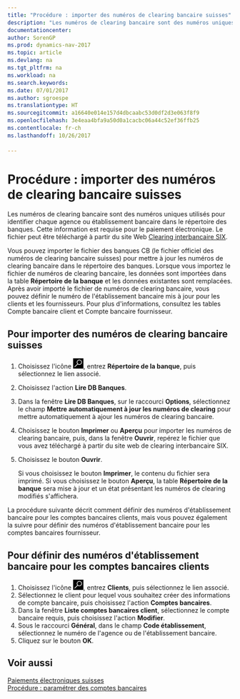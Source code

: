 ```yaml
---
title: "Procédure : importer des numéros de clearing bancaire suisses"
description: "Les numéros de clearing bancaire sont des numéros uniques utilisés pour identifier chaque agence ou établissement bancaire dans le répertoire des banques. Cette information est requise pour le paiement électronique. Le fichier peut être téléchargé à partir du site Web [Clearing interbancaire SIX](http://go.microsoft.com/fwlink/?LinkId=145121)."
documentationcenter: 
author: SorenGP
ms.prod: dynamics-nav-2017
ms.topic: article
ms.devlang: na
ms.tgt_pltfrm: na
ms.workload: na
ms.search.keywords: 
ms.date: 07/01/2017
ms.author: sgroespe
ms.translationtype: HT
ms.sourcegitcommit: a16640e014e157d4dbcaabc53d0df2d3e063f8f9
ms.openlocfilehash: 3e4eaa4bfa9a50d0a1cacbc06a44c52ef36ffb25
ms.contentlocale: fr-ch
ms.lasthandoff: 10/26/2017

---
```

# <a name="how-to-import-swiss-bank-clearing-numbers"></a>Procédure : importer des numéros de clearing bancaire suisses
Les numéros de clearing bancaire sont des numéros uniques utilisés pour identifier chaque agence ou établissement bancaire dans le répertoire des banques. Cette information est requise pour le paiement électronique. Le fichier peut être téléchargé à partir du site Web [Clearing interbancaire SIX](http://go.microsoft.com/fwlink/?LinkId=145121).  

Vous pouvez importer le fichier des banques CB (le fichier officiel des numéros de clearing bancaire suisses) pour mettre à jour les numéros de clearing bancaire dans le répertoire des banques. Lorsque vous importez le fichier de numéros de clearing bancaire, les données sont importées dans la table **Répertoire de la banque** et les données existantes sont remplacées. Après avoir importé le fichier de numéros de clearing bancaire, vous pouvez définir le numéro de l'établissement bancaire mis à jour pour les clients et les fournisseurs. Pour plus d'informations, consultez les tables Compte bancaire client et Compte bancaire fournisseur.  

## <a name="to-import-swiss-bank-clearing-numbers"></a>Pour importer des numéros de clearing bancaire suisses  

1.  Choisissez l'icône ![Page ou état pour la recherche](../../media/ui-search/search_small.png "icône Page ou état pour la recherche"), entrez **Répertoire de la banque**, puis sélectionnez le lien associé.  
2.  Choisissez l'action **Lire DB Banques**.  
3.  Dans la fenêtre **Lire DB Banques**, sur le raccourci **Options**, sélectionnez le champ **Mettre automatiquement à jour les numéros de clearing** pour mettre automatiquement à ajour les numéros de clearing bancaire.  
4.  Choisissez le bouton **Imprimer** ou **Aperçu** pour importer les numéros de clearing bancaire, puis, dans la fenêtre **Ouvrir**, repérez le fichier que vous avez téléchargé à partir du site web de clearing interbancaire SIX.
5. Choisissez le bouton **Ouvrir**.  

    Si vous choisissez le bouton **Imprimer**, le contenu du fichier sera imprimé. Si vous choisissez le bouton **Aperçu**, la table **Répertoire de la banque** sera mise à jour et un état présentant les numéros de clearing modifiés s'affichera.  

La procédure suivante décrit comment définir des numéros d'établissement bancaire pour les comptes bancaires clients, mais vous pouvez également la suivre pour définir des numéros d'établissement bancaire pour les comptes bancaires fournisseur.  

## <a name="to-define-bank-branch-numbers-for-customer-bank-accounts"></a>Pour définir des numéros d'établissement bancaire pour les comptes bancaires clients  

1.  Choisissez l'icône ![Page ou état pour la recherche](../../media/ui-search/search_small.png "icône Page ou état pour la recherche"), entrez **Clients**, puis sélectionnez le lien associé.  
2.  Sélectionnez le client pour lequel vous souhaitez créer des informations de compte bancaire, puis choisissez l'action **Comptes bancaires**.  
3.  Dans la fenêtre **Liste comptes bancaires client**, sélectionnez le compte bancaire requis, puis choisissez l'action **Modifier**.  
4.  Sous le raccourci **Général**, dans le champ **Code établissement**, sélectionnez le numéro de l'agence ou de l'établissement bancaire.  
5.  Cliquez sur le bouton **OK**.  

## <a name="see-also"></a>Voir aussi  
 [Paiements électroniques suisses](swiss-electronic-payments.md)   
 [Procédure : paramétrer des comptes bancaires](../../bank-how-setup-bank-accounts.md)

